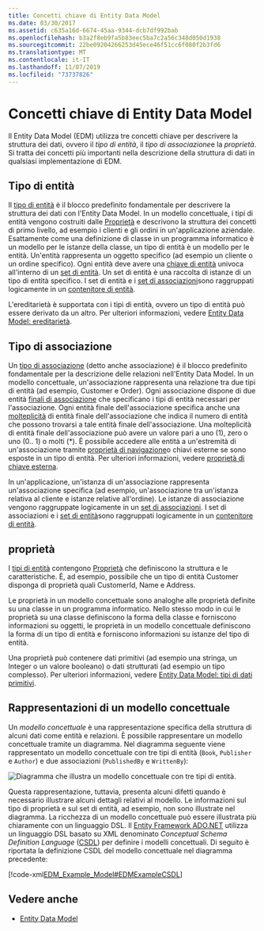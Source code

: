 ```yaml
---
title: Concetti chiave di Entity Data Model
ms.date: 03/30/2017
ms.assetid: c635a16d-6674-45aa-9344-dcb7df992bab
ms.openlocfilehash: b3a2f8eb9fa5b83eec5ba7c2a56c348d050d1938
ms.sourcegitcommit: 22be09204266253d45ece46f51cc6f080f2b3fd6
ms.translationtype: MT
ms.contentlocale: it-IT
ms.lasthandoff: 11/07/2019
ms.locfileid: "73737826"
---
```

# <a name="entity-data-model-key-concepts"></a>Concetti chiave di Entity Data Model
Il Entity Data Model (EDM) utilizza tre concetti chiave per descrivere la struttura dei dati, ovvero il *tipo di entità*, il *tipo di associazione*e la *proprietà*. Si tratta dei concetti più importanti nella descrizione della struttura di dati in qualsiasi implementazione di EDM.  
  
## <a name="entity-type"></a>Tipo di entità  
 Il [tipo di entità](entity-type.md) è il blocco predefinito fondamentale per descrivere la struttura dei dati con l'Entity Data Model. In un modello concettuale, i tipi di entità vengono costruiti dalle [Proprietà](property.md) e descrivono la struttura dei concetti di primo livello, ad esempio i clienti e gli ordini in un'applicazione aziendale. Esattamente come una definizione di classe in un programma informatico è un modello per le istanze della classe, un tipo di entità è un modello per le entità. Un'entità rappresenta un oggetto specifico (ad esempio un cliente o un ordine specifico). Ogni entità deve avere una [chiave di entità](entity-key.md) univoca all'interno di un [set di entità](entity-set.md).  Un set di entità è una raccolta di istanze di un tipo di entità specifico. I set di entità e i [set di associazioni](association-set.md)sono raggruppati logicamente in un [contenitore di entità](entity-container.md).  
  
 L'ereditarietà è supportata con i tipi di entità, ovvero un tipo di entità può essere derivato da un altro. Per ulteriori informazioni, vedere [Entity Data Model: ereditarietà](entity-data-model-inheritance.md).  
  
## <a name="association-type"></a>Tipo di associazione  
 Un [tipo di associazione](association-type.md) (detto anche associazione) è il blocco predefinito fondamentale per la descrizione delle relazioni nell'Entity Data Model. In un modello concettuale, un'associazione rappresenta una relazione tra due tipi di entità (ad esempio, Customer e Order). Ogni associazione dispone di due entità [finali di associazione](association-end.md) che specificano i tipi di entità necessari per l'associazione. Ogni entità finale dell'associazione specifica anche una [molteplicità](association-end-multiplicity.md) di entità finale dell'associazione che indica il numero di entità che possono trovarsi a tale entità finale dell'associazione. Una molteplicità di entità finale dell'associazione può avere un valore pari a uno (1), zero o uno (0.. 1) o molti (\*). È possibile accedere alle entità a un'estremità di un'associazione tramite [proprietà di navigazione](navigation-property.md)o chiavi esterne se sono esposte in un tipo di entità. Per ulteriori informazioni, vedere [proprietà di chiave esterna](foreign-key-property.md).  
  
 In un'applicazione, un'istanza di un'associazione rappresenta un'associazione specifica (ad esempio, un'associazione tra un'istanza relativa al cliente e istanze relative all'ordine). Le istanze di associazione vengono raggruppate logicamente in un [set di associazioni](association-set.md). I set di associazioni e i [set di entità](entity-set.md)sono raggruppati logicamente in un [contenitore di entità](entity-container.md).  
  
## <a name="property"></a>proprietà  
 I [tipi di entità](entity-type.md) contengono [Proprietà](property.md) che definiscono la struttura e le caratteristiche. È, ad esempio, possibile che un tipo di entità Customer disponga di proprietà quali CustomerId, Name e Address.  
  
 Le proprietà in un modello concettuale sono analoghe alle proprietà definite su una classe in un programma informatico. Nello stesso modo in cui le proprietà su una classe definiscono la forma della classe e forniscono informazioni su oggetti, le proprietà in un modello concettuale definiscono la forma di un tipo di entità e forniscono informazioni su istanze del tipo di entità.  
  
 Una proprietà può contenere dati primitivi (ad esempio una stringa, un Integer o un valore booleano) o dati strutturati (ad esempio un tipo complesso). Per ulteriori informazioni, vedere [Entity Data Model: tipi di dati primitivi](entity-data-model-primitive-data-types.md).  
  
## <a name="representations-of-a-conceptual-model"></a>Rappresentazioni di un modello concettuale  
 Un *modello concettuale* è una rappresentazione specifica della struttura di alcuni dati come entità e relazioni. È possibile rappresentare un modello concettuale tramite un diagramma. Nel diagramma seguente viene rappresentato un modello concettuale con tre tipi di entità (`Book`, `Publisher` e `Author`) e due associazioni (`PublishedBy` e `WrittenBy`):  
  
 ![Diagramma che illustra un modello concettuale con tre tipi di entità.](./media/entity-data-model-key-concepts/conceptual-model-entity-types-associations.gif)  
  
 Questa rappresentazione, tuttavia, presenta alcuni difetti quando è necessario illustrare alcuni dettagli relativi al modello. Le informazioni sul tipo di proprietà e sul set di entità, ad esempio, non sono illustrate nel diagramma. La ricchezza di un modello concettuale può essere illustrata più chiaramente con un linguaggio DSL. Il [Entity Framework ADO.NET](./ef/index.md) utilizza un linguaggio DSL basato su XML denominato *Conceptual Schema Definition Language* ([CSDL](/ef/ef6/modeling/designer/advanced/edmx/csdl-spec)) per definire i modelli concettuali. Di seguito è riportata la definizione CSDL del modello concettuale nel diagramma precedente:  
  
 [!code-xml[EDM_Example_Model#EDMExampleCSDL](../../../../samples/snippets/xml/VS_Snippets_Data/edm_example_model/xml/books.edmx#edmexamplecsdl)]  
  
## <a name="see-also"></a>Vedere anche

- [Entity Data Model](entity-data-model.md)
